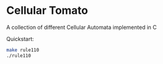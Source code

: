 # Cellular Tomato

A collection of different Cellular Automata implemented in C

Quickstart:
```sh
make rule110
./rule110
```
